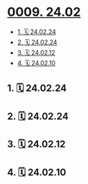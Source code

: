 # [0009. 24.02](https://github.com/tnotesjs/TNotes.footprints/tree/main/notes/0009.%2024.02)

<!-- region:toc -->

- [1. 🗓 24.02.24](#1--240224)
- [2. 🗓 24.02.24](#2--240224)
- [3. 🗓 24.02.12](#3--240212)
- [4. 🗓 24.02.10](#4--240210)

<!-- endregion:toc -->

## 1. 🗓 24.02.24

<Footprints :times="[2024, 2, 24, 16, 29]">
  <template #text-area>
    <p>绝育 end ～</p>
  </template>
  <template #image-list="{ openModal }">
    <img src="https://cdn.jsdelivr.net/gh/tnotesjs/imgs@main/2025-01-12-18-08-57.png" @click="openModal(0)"/>
  </template>
  <template #other-info>元宵节</template>
</Footprints>

## 2. 🗓 24.02.24

<Footprints :times="[2024, 2, 24, 12, 12]">
  <template #text-area>
    <p>开始绝育</p>
  </template>
  <template #image-list="{ openModal }">
    <img src="https://cdn.jsdelivr.net/gh/tnotesjs/imgs@main/2025-01-12-19-18-09.png" @click="openModal(0)"/>
  </template>
  <template #other-info>元宵节</template>
</Footprints>

## 3. 🗓 24.02.12

<Footprints :times="[2024, 2, 12, 0, 17]">
  <template #text-area>
    <p>医生建议年后做绝育</p>
    <p>担心的事还是发生了</p>
    <p>过年回家期间发情了</p>
    <p>爬着走</p>
    <p>撅屁股</p>
    <p>满地打滚</p>
    <p>到处乱蹭</p>
    <p>半夜唱 k</p>
    <p>…</p>
    <p>所有症状全都对上了（好在目前还没有乱尿）</p>
    <p>搜如何缓解猫咪发情时的痛苦，正在学习按摩手法中…</p>
  </template>
  <template #image-list="{ openModal }">
    <img src="https://cdn.jsdelivr.net/gh/tnotesjs/imgs@main/2025-01-12-19-18-50.png" @click="openModal(0)"/>
    <img src="https://cdn.jsdelivr.net/gh/tnotesjs/imgs@main/2025-01-12-19-18-54.png" @click="openModal(1)"/>
    <img src="https://cdn.jsdelivr.net/gh/tnotesjs/imgs@main/2025-01-12-19-18-59.png" @click="openModal(2)"/>
  </template>
  <template #other-info>大年初三</template>
</Footprints>

## 4. 🗓 24.02.10

<Footprints :times="[2024, 2, 10, 23, 37]">
  <template #text-area>
    <p>新年第一部电影</p>
    <p>还行</p>
  </template>
  <template #image-list="{ openModal }">
    <img src="https://cdn.jsdelivr.net/gh/tnotesjs/imgs@main/2025-01-12-19-20-04.png" @click="openModal(0)"/>
  </template>
  <template #other-info>大年初一</template>
</Footprints>
